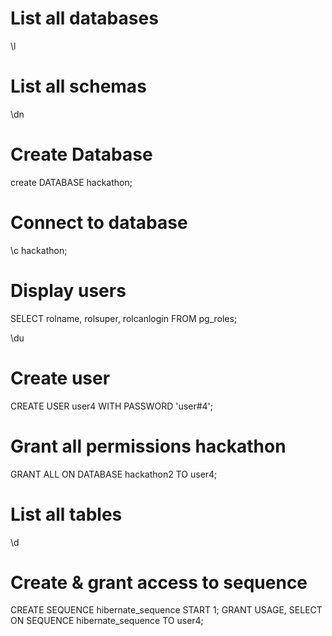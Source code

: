 
# List all databases
\l

# List all schemas
\dn

# Create Database
create DATABASE hackathon;

# Connect to database
\c hackathon;

# Display  users
SELECT rolname, rolsuper, rolcanlogin FROM pg_roles;

\du

# Create user 
CREATE USER user4 WITH PASSWORD 'user#4';

# Grant all permissions hackathon  
GRANT ALL ON DATABASE hackathon2 TO user4;

# List all tables
\d

# Create & grant access to sequence 
CREATE SEQUENCE hibernate_sequence START 1;
GRANT USAGE, SELECT ON SEQUENCE hibernate_sequence TO user4;